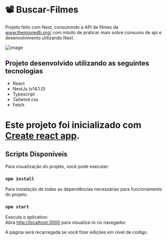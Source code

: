 # 📽️ Buscar-Filmes

Projeto feito com Next, consumindo a API de filmes da www.themoviedb.org/ com intuito de praticar mais sobre consumo de api e desenvolvimento utilizando Next.

![image](https://user-images.githubusercontent.com/85570707/193093769-c5c06bc2-f438-4040-89c1-2e7e742e9197.png)

## Projeto desenvolvido utilizando as seguintes tecnologias

- React
- NextJs (v14.1.0)
- Typescript
- Tailwind css
- Fetch

# Este projeto foi inicializado com [Create react app](https://create-react-app.dev/).

## Scripts Disponíveis

Para visualização do projeto, você pode executar:

### `npm install`

Para instalação de todas as dependências necessárias para funcionamento do projeto.

### `npm start`

Executa o aplicativo:\
Abra [http://localhost:3000](http://localhost:3000) para visualizá-lo no navegador.

A página será recarregada se você fizer edições em nível de codigo.
